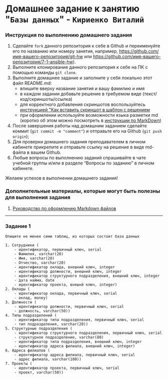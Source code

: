 # Домашнее задание к занятию "`Базы данных`" - `Кириенко Виталий`


### Инструкция по выполнению домашнего задания

   1. Сделайте `fork` данного репозитория к себе в Github и переименуйте его по названию или номеру занятия, например, https://github.com/имя-вашего-репозитория/git-hw или  https://github.com/имя-вашего-репозитория/7-1-ansible-hw).
   2. Выполните клонирование данного репозитория к себе на ПК с помощью команды `git clone`.
   3. Выполните домашнее задание и заполните у себя локально этот файл README.md:
      - впишите вверху название занятия и вашу фамилию и имя
      - в каждом задании добавьте решение в требуемом виде (текст/код/скриншоты/ссылка)
      - для корректного добавления скриншотов воспользуйтесь [инструкцией "Как вставить скриншот в шаблон с решением](https://github.com/netology-code/sys-pattern-homework/blob/main/screen-instruction.md)
      - при оформлении используйте возможности языка разметки md (коротко об этом можно посмотреть в [инструкции  по MarkDown](https://github.com/netology-code/sys-pattern-homework/blob/main/md-instruction.md))
   4. После завершения работы над домашним заданием сделайте коммит (`git commit -m "comment"`) и отправьте его на Github (`git push origin`);
   5. Для проверки домашнего задания преподавателем в личном кабинете прикрепите и отправьте ссылку на решение в виде md-файла в вашем Github.
   6. Любые вопросы по выполнению заданий спрашивайте в чате учебной группы и/или в разделе “Вопросы по заданию” в личном кабинете.
   
Желаем успехов в выполнении домашнего задания!
   
### Дополнительные материалы, которые могут быть полезны для выполнения задания

1. [Руководство по оформлению Markdown файлов](https://gist.github.com/Jekins/2bf2d0638163f1294637#Code)

---

### Задание 1

`Опишите не менее семи таблиц, из которых состоит база данных`

```
1. Сотрудники (
    - идентификатор, первичный ключ, serial
    - Фамилия, varchar(20)
    - Имя, varchar(20)
    - Отчество, varchar(20)
    - идентификатор оклада, внешний ключ, integer
    - идентификатор должности, внешний ключ, integer
    - идентификатор структурного подразделения, внешний ключ, integer
    - дата найма, date
    - идентификатор проекта, внешнй ключ, integer)
2. Оклады (
    - идентификатор оклада, первичный ключ, serial
    - оклад, money)
3. Должности (
    - идентификатор должности, первичный ключ, serial
    - должность, varchar(50))
4. Типы подразделений (
    - идентификатор типа подразделения, первичный ключ, serial
    - тип подразделения, varchar(20))
5. Структурные подразделения (
    - идентификатор структурного подразделения, первичный ключ, serial
    - структурное подразделение, varchar(80)
    - идентификатор типа подразделения, внешний ключ, integer
    - идентификатор адреса филиала, внешний ключ, integer)
6. Адреса филиалов (
    - идентификатор адреса филиала, первичный ключ, serial
    - адрес филиала, varchar(100))
7. Проекты (
    - идентификатор проекта, первичный ключ, serial
    - проект, varchar(50))
```
